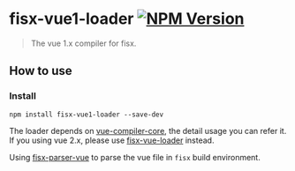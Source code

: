 fisx-vue1-loader [![NPM Version](https://img.shields.io/npm/v/fisx-vue1-loader.svg?style=flat)](https://npmjs.org/package/fisx-vue1-loader)
======

> The vue 1.x compiler for fisx. 

## How to use

### Install

```shell
npm install fisx-vue1-loader --save-dev
```

The loader depends on [vue-compiler-core](https://github.com/wuhy/vue-compiler-core), the detail usage you can refer it. If you using vue 2.x, please use [fisx-vue-loader](https://github.com/wuhy/fisx-vue-loader) instead.

Using [fisx-parser-vue](https://github.com/wuhy/fisx-parser-vue) to parse the vue file in `fisx` build environment.
